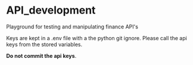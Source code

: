 # API_development
Playground for testing and manipulating finance API's

Keys are kept in a .env file with a the python git ignore. Please call the api keys from the stored variables. 

**Do not commit the api keys**.
